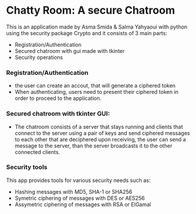 # Chatty Room: A secure Chatroom
This is an application made by Asma Smida & Salma Yahyaoui with python using the security package Crypto and it consists of 3 main parts:
  - Registration/Authentication
  - Secured chatroom with gui made with tkinter
  - Security operations


### Registration/Authentication
- the user can create an accout, that will generate a ciphered token
- When authenticating, users need to present their ciphered token in order to proceed to the application.

### Secured chatroom with tkinter GUI:
- The chatroom consists of a server that stays running and clients that connect
to the server using a pair of keys and send ciphered messages to each other that are deciphered upon receiving, the user can send a message to the server, than the server broadcasts it to the other connected clients.

### Security tools
This app provides tools for various security needs such as:
  - Hashing messages with MD5, SHA-1 or SHA256
  - Symetric ciphering of messages with DES or AES256
  - Assymetric ciphering of messages with RSA or ElGamal
